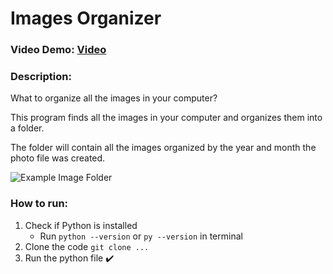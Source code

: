 # Images Organizer
### Video Demo:  [Video](URL)
### Description:
What to organize all the images in your computer?

This program finds all the images in your computer and organizes them into a folder.

The folder will contain all the images organized by the year and month the photo file was created.

![Example Image Folder]()

### How to run:

1. Check if Python is installed
   - Run `python --version` or `py --version` in terminal
2. Clone the code `git clone ...`
3. Run the python file :heavy_check_mark:
